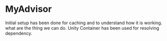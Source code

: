 # MyAdvisor
Initial setup has been done for caching and to understand how it is working. what are the thing we can do.
Unity Container has been used for resolving dependency.
